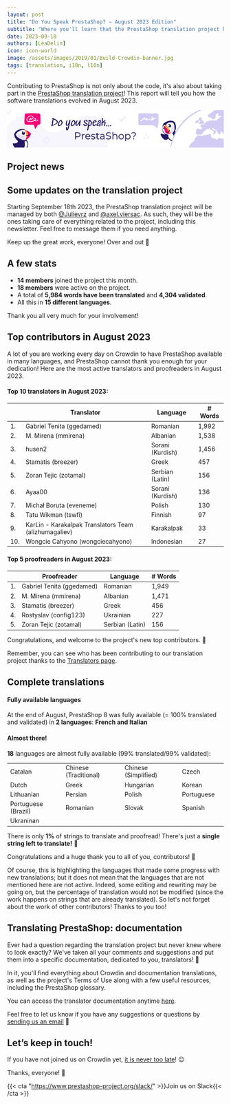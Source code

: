 ```yaml
---
layout: post
title: "Do You Speak PrestaShop? – August 2023 Edition"
subtitle: "Where you'll learn that the PrestaShop translation project has new managers"
date: 2023-09-18
authors: [LéaDelin]
icon: icon-world
image: /assets/images/2019/01/Build-Crowdin-banner.jpg
tags: [translation, i18n, l10n]
---
```


Contributing to PrestaShop is not only about the code, it's also about taking part in the [PrestaShop translation project](https://crowdin.com/project/prestashop-official)! This report will tell you how the software translations evolved in August 2023.

![Crowdin Monthly banner](/assets/images/2019/01/Build-Crowdin-banner.jpg)

## Project news

## Some updates on the translation project

Starting September 18th 2023, the PrestaShop translation project will be managed by both [@Julievrz](https://crowdin.com/profile/julievrz) and [@axel.viersac](https://crowdin.com/profile/axel.viersac). As such, they will be the ones taking care of everything related to the project, including this newsletter. Feel free to message them if you need anything. 

Keep up the great work, everyone! Over and out 🛫 

## A few stats

* **14 members** joined the project this month.
* **18 members** were active on the project.
* A total of **5,984 words have been translated** and **4,304 validated**.
* All this in **15 different languages**.
 
Thank you all very much for your involvement!

## Top contributors in August 2023
 
A lot of you are working every day on Crowdin to have PrestaShop available in many languages, and PrestaShop cannot thank you enough for your dedication! 
Here are the most active translators and proofreaders in August 2023.
 
#### Top 10 translators in August 2023:
 
| |Translator | Language | # Words
|-|---------- | -------- | ----------------
| 1. | Gabriel Tenita (ggedamed) | Romanian | 1,992
| 2. | M. Mirena (mmirena) | Albanian | 1,538
| 3. | husen2 | Sorani (Kurdish) | 1,456
| 4. | Stamatis (breezer) | Greek | 457
| 5. | Zoran Tejic (zotamal) | Serbian (Latin) | 156
| 6. | Ayaa00 | Sorani (Kurdish) | 136
| 7. | Michał Boruta (eveneme) | Polish | 130
| 8. | Tatu Wikman (tswfi) | Finnish | 97
| 9. | KarLin - Karakalpak Translators Team (alizhumagaliev) | Karakalpak | 33
| 10. | Wongcie Cahyono (wongciecahyono) | Indonesian | 27

#### Top 5 proofreaders in August 2023:
 
| | Proofreader | Language | # Words
|-| ---------- | -------- | ----------------
| 1. | Gabriel Tenita (ggedamed) | Romanian | 1,949
| 2. | M. Mirena (mmirena) | Albanian | 1,471
| 3. | Stamatis (breezer) | Greek | 456
| 4. | Rostyslav (config123) | Ukrainian | 227
| 5. | Zoran Tejic (zotamal) | Serbian (Latin) | 156

Congratulations, and welcome to the project's new top contributors. :clap:
 
Remember, you can see who has been contributing to our translation project thanks to the [Translators page](https://translators.prestashop.com/).
 
## Complete translations
 
#### Fully available languages
 
At the end of August, PrestaShop 8 was fully available (= 100% translated and validated) in **2 languages**: **French and Italian**
 
#### Almost there!

**18** languages are almost fully available (99% translated/99% validated):

||||||
|-----------|--------------|--------------|--------------|-----------------|
| Catalan | Chinese (Traditional) | Chinese (Simplified) | Czech |
| Dutch | Greek | Hungarian | Korean | 
| Lithuanian | Persian | Polish | Portuguese | 
| Portuguese (Brazil) | Romanian | Slovak | Spanish |
| Ukraninan |  |  |  |

There is only **1%** of strings to translate and proofread! There's just a **single string left to translate!** 💪

Congratulations and a huge thank you to all of you, contributors! 🎉
 
Of course, this is highlighting the languages that made some progress with new translations; but it does not mean that the languages that are not mentioned here are not active.
Indeed, some editing and rewriting may be going on, but the percentage of translation would not be modified (since the work happens on strings that are already translated). So let's not forget about the work of other contributors! Thanks to you too!

## Translating PrestaShop: documentation

Ever had a question regarding the translation project but never knew where to look exactly?  We've taken all your comments and suggestions and put them into a specific documentation, dedicated to you, translators! 📖

In it, you'll find everything about Crowdin and documentation translations, as well as the project's Terms of Use along with a few useful resources, including the PrestaShop glossary.

You can access the translator documentation anytime [here](https://docs.prestashop-project.org/translating-prestashop/).

Feel free to let us know if you have any suggestions or questions by [sending us an email](mailto:translation@prestashop.com) 📩

## Let’s keep in touch!

If you have not joined us on Crowdin yet, [it is never too late](https://crowdin.com/project/prestashop-official)! :wink:

Thanks, everyone! 🙌

{{< cta "https://www.prestashop-project.org/slack/" >}}Join us on Slack{{< /cta >}}
